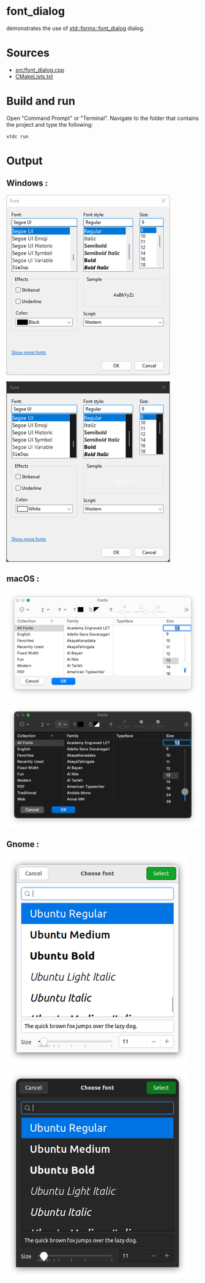 # font_dialog

demonstrates the use of [xtd::forms::font_dialog](https://gammasoft71.github.io/xtd/reference_guides/latest/classxtd_1_1forms_1_1font__dialog.html) dialog.

# Sources

* [src/font_dialog.cpp](src/font_dialog.cpp)
* [CMakeLists.txt](CMakeLists.txt)

# Build and run

Open "Command Prompt" or "Terminal". Navigate to the folder that contains the project and type the following:

```shell
xtdc run
```

# Output

## Windows :

![Screenshot](../../../../docs/pictures/examples/font_dialog_w.png)

![Screenshot](../../../../docs/pictures/examples/font_dialog_wd.png)

## macOS :

![Screenshot](../../../../docs/pictures/examples/font_dialog_m.png)

![Screenshot](../../../../docs/pictures/examples/font_dialog_md.png)

## Gnome :

![Screenshot](../../../../docs/pictures/examples/font_dialog_g.png)

![Screenshot](../../../../docs/pictures/examples/font_dialog_gd.png)
